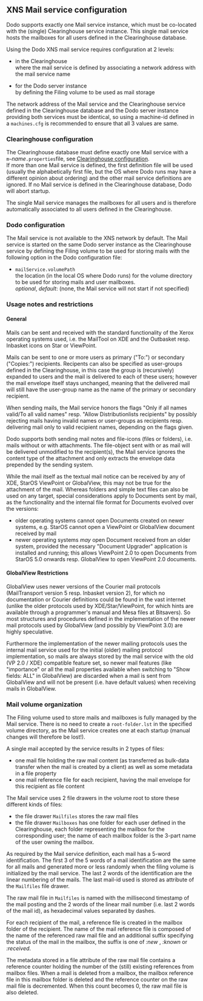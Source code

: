 ## XNS Mail service configuration

Dodo supports exactly one Mail service instance, which must be co-located with the
(single) Clearinghouse service instance. This single mail service hosts the mailboxes
for all users defined in the Clearinghouse database.

Using the Dodo XNS mail service requires configuration at 2 levels:

- in the Clearinghouse    
where the mail service is defined by associating a network address with the mail service name

- for the Dodo server instance    
by defining the Filing volume to be used as mail storage

The network address of the Mail service and the Clearinghouse service defined in the Clearinghouse
database and the Dodo server instance providing both services must be identical, so using a machine-id
defined in a `machines.cfg` is recommended to ensure that all 3 values are same.

### Clearinghouse configuration
The Clearinghouse database must define exactly one Mail service with a `m~`_name_`.properties`file,
see [Clearinghouse configuration](./chs-config-files.md).    
If more than one Mail service is defined, the first definition file will be used (usually the alphabetically first
file, but the OS where Dodo runs may have a different opinion about ordering) and the other mail service definitions
are ignored. If no Mail service is defined in the Clearinghouse database, Dodo will abort startup.

The single Mail service manages the mailboxes for all users and is therefore automatically associated to
all users defined in the Clearinghouse.

### Dodo configuration
The Mail service is not available to the XNS network by default. The Mail service is started on the same
Dodo server instance as the Clearinghouse service by defining the Filing volume to be used for storing mails
with the following option in the Dodo configuration file:

- `mailService.volumePath`    
the location (in the local OS where Dodo runs) for the volume directory to be used for storing mails
and user mailboxes.    
_optional_, _default_: (none, the Mail service will not start if not specified) 


### Usage notes and restrictions

#### General  

Mails can be sent and received with the standard functionality of the Xerox operating systems used, i.e.
the MailTool on XDE and the Outbasket resp. Inbasket icons on Star or ViewPoint.

Mails can be sent to one or more users as primary ("To:") or secondary ("Copies:") recipients. Recipents
can also be specified as user-groups defined in the Clearinghouse, in this case the group is (recursively)
expanded to users and the mail is delivered to each of these users; however the mail envelope itself stays
unchanged, meaning that the delivered mail will still have the user-group name as the name of the primary or
secondary recipient. 

When sending mails, the Mail service honors the flags "Only if all names valid/To all valid names" resp.
"Allow Distributionlists recipients" by possibly rejecting mails having invalid names or user-groups as
recipients resp. delivering mail only to valid recipient names, depending on the flags given.

Dodo supports both sending mail notes and file-icons (files or folders), i.e. mails without or with attachments.
The file-object sent with or as mail will be delivered unmodified to the recipient(s), the Mail service
ignores the content type of the attachment and only extracts the envelope data prepended by the sending
system.

While the mail itself as the textual mail notice can be received by any of XDE, StarOS ViewPoint or GlobalView,
this may not be true for the attachment of the mail. Whereas folders and simple text files can also be
used on any target, special considerations apply to Documents sent by mail, as the functionality and the
internal file format for Documents evolved over the versions:
- older operating systems cannot open Documents created on newer systems, e.g. StarOS cannot open a
ViewPoint or GlobalView document received by mail
- newer operating systems _may_ open Document received from an older system, provided the necessary
"Document Upgrader" application is installed and running; this allows ViewPoint 2.0 to open Documents from
StarOS 5.0 onwards resp. GlobalView to open ViewPoint 2.0 documents.

#### GlobalView Restrictions

GlobalView uses newer versions of the Courier mail protocols (MailTransport version 5 resp. Inbasket version 2),
for which no documentation or Courier definitions could be found in the vast internet (unlike the older protocols
used by XDE/Star/ViewPoint, for which hints are available through a programmer's manual and Mesa files at Bitsavers).
So most structures and procedures defined in the implementation of the newer mail protocols used by GlobalView (and
possibly by ViewPoint 3.0) are highly speculative.

Furthermore the implementation of the newer mailing protocols uses the internal mail service used for the initial
(older) mailing protocol implementation, so mails are always stored by the mail service with the old (VP 2.0 / XDE)
compatible feature set, so newer mail features (like "importance" or all the mail properties available when switching
to "Show fields: ALL" in GlobalView) are discarded when a mail is sent from GlobalView and will not be present (i.e.
have default values) when receiving mails in GlobalView.

### Mail volume organization
The Filing volume used to store mails and mailboxes is fully managed by the Mail service. There is no need
to create a `root-folder.lst` in the specified volume directory, as the Mail service creates one at each
startup (manual changes will therefore be lost!).

A single mail accepted by the service results in 2 types of files:
- one mail file holding the raw mail content (as transferred as bulk-data transfer when the mail is created
  by a client) as well as some metadata in a file property
- one mail reference file for each recipient, having the mail envelope for this recipient as file content

The Mail service uses 2 file drawers in the volume root to store these different kinds of files:
- the file drawer `Mailfiles` stores the raw mail files
- the file drawer `Mailboxes` has one folder for each user defined in the Clearinghouse, each folder
representing the mailbox for the corresponding user; the name of each mailbox folder is the 3-part name
of the user owning the mailbox.

As required by the Mail service definition, each mail has a 5-word identification. The first 3 of the 5 words
of a mail identification are the same for all mails and generated more or less randomly when the filing volume
is initialized by the mail service. The last 2 words of the identification are the linear numbering of the mails.
The last mail-id used is stored as attribute of the `Mailfiles` file drawer.

The raw mail file in `Mailfiles` is named with the millisecond timestamp of the mail posting and the 2
words of the linear mail number (i.e. last 2 words of the mail id), as hexadecimal values separated by dashes.

For each recipient of the mail, a reference file is created in the mailbox folder of the recipient. The name of
the mail reference file is composed of the name of the referenced raw mail file and an additional suffix specifying
the status of the mail in the mailbox, the suffix is one of _:new_ , _:known_ or _:received_.

The metadata stored in a file attribute of the raw mail file contains a reference counter holding the number of the
(still) existing references from mailbox files. When a mail is deleted from a mailbox, the mailbox reference file
in this mailbox folder is deleted and the reference counter on the raw mail file is decremented. When this count
becomes 0, the raw mail file is also deleted.